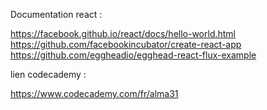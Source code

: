 Documentation react :

https://facebook.github.io/react/docs/hello-world.html
https://github.com/facebookincubator/create-react-app
https://github.com/eggheadio/egghead-react-flux-example

lien codecademy :

https://www.codecademy.com/fr/alma31
